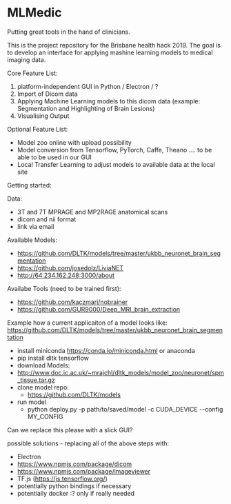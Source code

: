 # MLMedic
Putting great tools in the hand of clinicians.

This is the project repository for the Brisbane health hack 2019. The goal is to develop an interface for applying mashine learning models to medical imaging data.

Core Feature List:
1) platform-independent GUI in Python / Electron / ?
2) Import of Dicom data
3) Applying Machine Learning models to this dicom data (example: Segmentation and Highlighting of Brain Lesions)
4) Visualising Output

Optional Feature List:
- Model zoo online with upload possibility
- Model conversion from Tensorflow, PyTorch, Caffe, Theano .... to be able to be used in our GUI
- Local Transfer Learning to adjust models to available data at the local site


Getting started:

Data:
- 3T and 7T MPRAGE and MP2RAGE anatomical scans
- dicom and nii format
- link via email

Available Models:
- https://github.com/DLTK/models/tree/master/ukbb_neuronet_brain_segmentation
- https://github.com/josedolz/LiviaNET
- http://64.234.162.248:3000/about

Availabe Tools (need to be trained first):
- https://github.com/kaczmarj/nobrainer
- https://github.com/GUR9000/Deep_MRI_brain_extraction

Example how a current applicaiton of a model looks like:
https://github.com/DLTK/models/tree/master/ukbb_neuronet_brain_segmentation
- install miniconda https://conda.io/miniconda.html or anaconda
- pip install dltk tensorflow
- download Models:
 - http://www.doc.ic.ac.uk/~mrajchl/dltk_models/model_zoo/neuronet/spm_tissue.tar.gz
- clone model repo:
  - https://github.com/DLTK/models
- run model
  - python deploy.py -p path/to/saved/model -c CUDA_DEVICE --config MY_CONFIG


Can we replace this please with a slick GUI?

possible solutions - replacing all of the above steps with:
- Electron
- https://www.npmjs.com/package/dicom
- https://www.npmjs.com/package/imageviewer
- TF.js (https://js.tensorflow.org/)
- potentially python bindings if necessary
- potentially docker :? only if really needed
